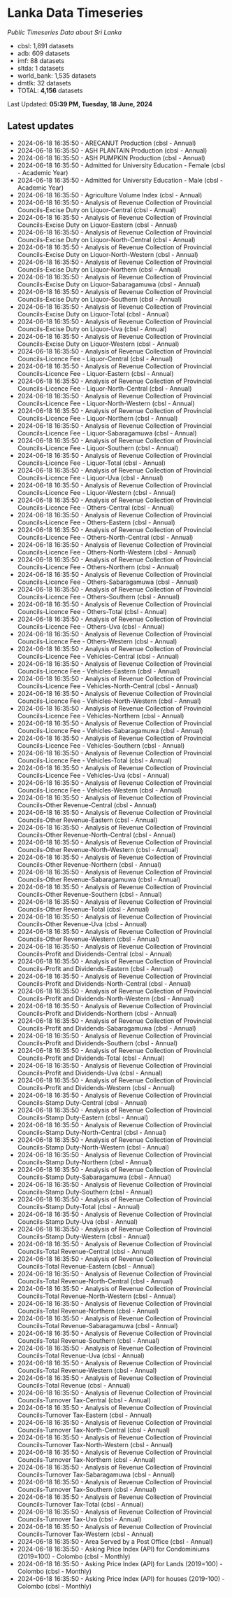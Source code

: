 # Lanka Data Timeseries
*Public Timeseries Data about Sri Lanka*

* cbsl: 1,891 datasets
* adb: 609 datasets
* imf: 88 datasets
* sltda: 1 datasets
* world_bank: 1,535 datasets
* dmtlk: 32 datasets
* TOTAL: **4,156** datasets

Last Updated: **05:39 PM, Tuesday, 18 June, 2024**

## Latest updates

* 2024-06-18 16:35:50 - ARECANUT Production (cbsl - Annual)
* 2024-06-18 16:35:50 - ASH PLANTAIN Production (cbsl - Annual)
* 2024-06-18 16:35:50 - ASH PUMPKIN Production (cbsl - Annual)
* 2024-06-18 16:35:50 - Admitted for University Education - Female (cbsl - Academic Year)
* 2024-06-18 16:35:50 - Admitted for University Education - Male (cbsl - Academic Year)
* 2024-06-18 16:35:50 - Agriculture Volume Index (cbsl - Annual)
* 2024-06-18 16:35:50 - Analysis of Revenue Collection of Provincial Councils-Excise Duty on Liquor-Central (cbsl - Annual)
* 2024-06-18 16:35:50 - Analysis of Revenue Collection of Provincial Councils-Excise Duty on Liquor-Eastern (cbsl - Annual)
* 2024-06-18 16:35:50 - Analysis of Revenue Collection of Provincial Councils-Excise Duty on Liquor-North-Central (cbsl - Annual)
* 2024-06-18 16:35:50 - Analysis of Revenue Collection of Provincial Councils-Excise Duty on Liquor-North-Western (cbsl - Annual)
* 2024-06-18 16:35:50 - Analysis of Revenue Collection of Provincial Councils-Excise Duty on Liquor-Northern (cbsl - Annual)
* 2024-06-18 16:35:50 - Analysis of Revenue Collection of Provincial Councils-Excise Duty on Liquor-Sabaragamuwa (cbsl - Annual)
* 2024-06-18 16:35:50 - Analysis of Revenue Collection of Provincial Councils-Excise Duty on Liquor-Southern (cbsl - Annual)
* 2024-06-18 16:35:50 - Analysis of Revenue Collection of Provincial Councils-Excise Duty on Liquor-Total (cbsl - Annual)
* 2024-06-18 16:35:50 - Analysis of Revenue Collection of Provincial Councils-Excise Duty on Liquor-Uva (cbsl - Annual)
* 2024-06-18 16:35:50 - Analysis of Revenue Collection of Provincial Councils-Excise Duty on Liquor-Western (cbsl - Annual)
* 2024-06-18 16:35:50 - Analysis of Revenue Collection of Provincial Councils-Licence Fee - Liquor-Central (cbsl - Annual)
* 2024-06-18 16:35:50 - Analysis of Revenue Collection of Provincial Councils-Licence Fee - Liquor-Eastern (cbsl - Annual)
* 2024-06-18 16:35:50 - Analysis of Revenue Collection of Provincial Councils-Licence Fee - Liquor-North-Central (cbsl - Annual)
* 2024-06-18 16:35:50 - Analysis of Revenue Collection of Provincial Councils-Licence Fee - Liquor-North-Western (cbsl - Annual)
* 2024-06-18 16:35:50 - Analysis of Revenue Collection of Provincial Councils-Licence Fee - Liquor-Northern (cbsl - Annual)
* 2024-06-18 16:35:50 - Analysis of Revenue Collection of Provincial Councils-Licence Fee - Liquor-Sabaragamuwa (cbsl - Annual)
* 2024-06-18 16:35:50 - Analysis of Revenue Collection of Provincial Councils-Licence Fee - Liquor-Southern (cbsl - Annual)
* 2024-06-18 16:35:50 - Analysis of Revenue Collection of Provincial Councils-Licence Fee - Liquor-Total (cbsl - Annual)
* 2024-06-18 16:35:50 - Analysis of Revenue Collection of Provincial Councils-Licence Fee - Liquor-Uva (cbsl - Annual)
* 2024-06-18 16:35:50 - Analysis of Revenue Collection of Provincial Councils-Licence Fee - Liquor-Western (cbsl - Annual)
* 2024-06-18 16:35:50 - Analysis of Revenue Collection of Provincial Councils-Licence Fee - Others-Central (cbsl - Annual)
* 2024-06-18 16:35:50 - Analysis of Revenue Collection of Provincial Councils-Licence Fee - Others-Eastern (cbsl - Annual)
* 2024-06-18 16:35:50 - Analysis of Revenue Collection of Provincial Councils-Licence Fee - Others-North-Central (cbsl - Annual)
* 2024-06-18 16:35:50 - Analysis of Revenue Collection of Provincial Councils-Licence Fee - Others-North-Western (cbsl - Annual)
* 2024-06-18 16:35:50 - Analysis of Revenue Collection of Provincial Councils-Licence Fee - Others-Northern (cbsl - Annual)
* 2024-06-18 16:35:50 - Analysis of Revenue Collection of Provincial Councils-Licence Fee - Others-Sabaragamuwa (cbsl - Annual)
* 2024-06-18 16:35:50 - Analysis of Revenue Collection of Provincial Councils-Licence Fee - Others-Southern (cbsl - Annual)
* 2024-06-18 16:35:50 - Analysis of Revenue Collection of Provincial Councils-Licence Fee - Others-Total (cbsl - Annual)
* 2024-06-18 16:35:50 - Analysis of Revenue Collection of Provincial Councils-Licence Fee - Others-Uva (cbsl - Annual)
* 2024-06-18 16:35:50 - Analysis of Revenue Collection of Provincial Councils-Licence Fee - Others-Western (cbsl - Annual)
* 2024-06-18 16:35:50 - Analysis of Revenue Collection of Provincial Councils-Licence Fee - Vehicles-Central (cbsl - Annual)
* 2024-06-18 16:35:50 - Analysis of Revenue Collection of Provincial Councils-Licence Fee - Vehicles-Eastern (cbsl - Annual)
* 2024-06-18 16:35:50 - Analysis of Revenue Collection of Provincial Councils-Licence Fee - Vehicles-North-Central (cbsl - Annual)
* 2024-06-18 16:35:50 - Analysis of Revenue Collection of Provincial Councils-Licence Fee - Vehicles-North-Western (cbsl - Annual)
* 2024-06-18 16:35:50 - Analysis of Revenue Collection of Provincial Councils-Licence Fee - Vehicles-Northern (cbsl - Annual)
* 2024-06-18 16:35:50 - Analysis of Revenue Collection of Provincial Councils-Licence Fee - Vehicles-Sabaragamuwa (cbsl - Annual)
* 2024-06-18 16:35:50 - Analysis of Revenue Collection of Provincial Councils-Licence Fee - Vehicles-Southern (cbsl - Annual)
* 2024-06-18 16:35:50 - Analysis of Revenue Collection of Provincial Councils-Licence Fee - Vehicles-Total (cbsl - Annual)
* 2024-06-18 16:35:50 - Analysis of Revenue Collection of Provincial Councils-Licence Fee - Vehicles-Uva (cbsl - Annual)
* 2024-06-18 16:35:50 - Analysis of Revenue Collection of Provincial Councils-Licence Fee - Vehicles-Western (cbsl - Annual)
* 2024-06-18 16:35:50 - Analysis of Revenue Collection of Provincial Councils-Other Revenue-Central (cbsl - Annual)
* 2024-06-18 16:35:50 - Analysis of Revenue Collection of Provincial Councils-Other Revenue-Eastern (cbsl - Annual)
* 2024-06-18 16:35:50 - Analysis of Revenue Collection of Provincial Councils-Other Revenue-North-Central (cbsl - Annual)
* 2024-06-18 16:35:50 - Analysis of Revenue Collection of Provincial Councils-Other Revenue-North-Western (cbsl - Annual)
* 2024-06-18 16:35:50 - Analysis of Revenue Collection of Provincial Councils-Other Revenue-Northern (cbsl - Annual)
* 2024-06-18 16:35:50 - Analysis of Revenue Collection of Provincial Councils-Other Revenue-Sabaragamuwa (cbsl - Annual)
* 2024-06-18 16:35:50 - Analysis of Revenue Collection of Provincial Councils-Other Revenue-Southern (cbsl - Annual)
* 2024-06-18 16:35:50 - Analysis of Revenue Collection of Provincial Councils-Other Revenue-Total (cbsl - Annual)
* 2024-06-18 16:35:50 - Analysis of Revenue Collection of Provincial Councils-Other Revenue-Uva (cbsl - Annual)
* 2024-06-18 16:35:50 - Analysis of Revenue Collection of Provincial Councils-Other Revenue-Western (cbsl - Annual)
* 2024-06-18 16:35:50 - Analysis of Revenue Collection of Provincial Councils-Profit and Dividends-Central (cbsl - Annual)
* 2024-06-18 16:35:50 - Analysis of Revenue Collection of Provincial Councils-Profit and Dividends-Eastern (cbsl - Annual)
* 2024-06-18 16:35:50 - Analysis of Revenue Collection of Provincial Councils-Profit and Dividends-North-Central (cbsl - Annual)
* 2024-06-18 16:35:50 - Analysis of Revenue Collection of Provincial Councils-Profit and Dividends-North-Western (cbsl - Annual)
* 2024-06-18 16:35:50 - Analysis of Revenue Collection of Provincial Councils-Profit and Dividends-Northern (cbsl - Annual)
* 2024-06-18 16:35:50 - Analysis of Revenue Collection of Provincial Councils-Profit and Dividends-Sabaragamuwa (cbsl - Annual)
* 2024-06-18 16:35:50 - Analysis of Revenue Collection of Provincial Councils-Profit and Dividends-Southern (cbsl - Annual)
* 2024-06-18 16:35:50 - Analysis of Revenue Collection of Provincial Councils-Profit and Dividends-Total (cbsl - Annual)
* 2024-06-18 16:35:50 - Analysis of Revenue Collection of Provincial Councils-Profit and Dividends-Uva (cbsl - Annual)
* 2024-06-18 16:35:50 - Analysis of Revenue Collection of Provincial Councils-Profit and Dividends-Western (cbsl - Annual)
* 2024-06-18 16:35:50 - Analysis of Revenue Collection of Provincial Councils-Stamp Duty-Central (cbsl - Annual)
* 2024-06-18 16:35:50 - Analysis of Revenue Collection of Provincial Councils-Stamp Duty-Eastern (cbsl - Annual)
* 2024-06-18 16:35:50 - Analysis of Revenue Collection of Provincial Councils-Stamp Duty-North-Central (cbsl - Annual)
* 2024-06-18 16:35:50 - Analysis of Revenue Collection of Provincial Councils-Stamp Duty-North-Western (cbsl - Annual)
* 2024-06-18 16:35:50 - Analysis of Revenue Collection of Provincial Councils-Stamp Duty-Northern (cbsl - Annual)
* 2024-06-18 16:35:50 - Analysis of Revenue Collection of Provincial Councils-Stamp Duty-Sabaragamuwa (cbsl - Annual)
* 2024-06-18 16:35:50 - Analysis of Revenue Collection of Provincial Councils-Stamp Duty-Southern (cbsl - Annual)
* 2024-06-18 16:35:50 - Analysis of Revenue Collection of Provincial Councils-Stamp Duty-Total (cbsl - Annual)
* 2024-06-18 16:35:50 - Analysis of Revenue Collection of Provincial Councils-Stamp Duty-Uva (cbsl - Annual)
* 2024-06-18 16:35:50 - Analysis of Revenue Collection of Provincial Councils-Stamp Duty-Western (cbsl - Annual)
* 2024-06-18 16:35:50 - Analysis of Revenue Collection of Provincial Councils-Total Revenue-Central (cbsl - Annual)
* 2024-06-18 16:35:50 - Analysis of Revenue Collection of Provincial Councils-Total Revenue-Eastern (cbsl - Annual)
* 2024-06-18 16:35:50 - Analysis of Revenue Collection of Provincial Councils-Total Revenue-North-Central (cbsl - Annual)
* 2024-06-18 16:35:50 - Analysis of Revenue Collection of Provincial Councils-Total Revenue-North-Western (cbsl - Annual)
* 2024-06-18 16:35:50 - Analysis of Revenue Collection of Provincial Councils-Total Revenue-Northern (cbsl - Annual)
* 2024-06-18 16:35:50 - Analysis of Revenue Collection of Provincial Councils-Total Revenue-Sabaragamuwa (cbsl - Annual)
* 2024-06-18 16:35:50 - Analysis of Revenue Collection of Provincial Councils-Total Revenue-Southern (cbsl - Annual)
* 2024-06-18 16:35:50 - Analysis of Revenue Collection of Provincial Councils-Total Revenue-Uva (cbsl - Annual)
* 2024-06-18 16:35:50 - Analysis of Revenue Collection of Provincial Councils-Total Revenue-Western (cbsl - Annual)
* 2024-06-18 16:35:50 - Analysis of Revenue Collection of Provincial Councils-Total Revenue (cbsl - Annual)
* 2024-06-18 16:35:50 - Analysis of Revenue Collection of Provincial Councils-Turnover Tax-Central (cbsl - Annual)
* 2024-06-18 16:35:50 - Analysis of Revenue Collection of Provincial Councils-Turnover Tax-Eastern (cbsl - Annual)
* 2024-06-18 16:35:50 - Analysis of Revenue Collection of Provincial Councils-Turnover Tax-North-Central (cbsl - Annual)
* 2024-06-18 16:35:50 - Analysis of Revenue Collection of Provincial Councils-Turnover Tax-North-Western (cbsl - Annual)
* 2024-06-18 16:35:50 - Analysis of Revenue Collection of Provincial Councils-Turnover Tax-Northern (cbsl - Annual)
* 2024-06-18 16:35:50 - Analysis of Revenue Collection of Provincial Councils-Turnover Tax-Sabaragamuwa (cbsl - Annual)
* 2024-06-18 16:35:50 - Analysis of Revenue Collection of Provincial Councils-Turnover Tax-Southern (cbsl - Annual)
* 2024-06-18 16:35:50 - Analysis of Revenue Collection of Provincial Councils-Turnover Tax-Total (cbsl - Annual)
* 2024-06-18 16:35:50 - Analysis of Revenue Collection of Provincial Councils-Turnover Tax-Uva (cbsl - Annual)
* 2024-06-18 16:35:50 - Analysis of Revenue Collection of Provincial Councils-Turnover Tax-Western (cbsl - Annual)
* 2024-06-18 16:35:50 - Area Served by a Post Office (cbsl - Annual)
* 2024-06-18 16:35:50 - Asking Price Index (API) for Condominiums (2019=100) - Colombo (cbsl - Monthly)
* 2024-06-18 16:35:50 - Asking Price Index (API) for Lands (2019=100) - Colombo (cbsl - Monthly)
* 2024-06-18 16:35:50 - Asking Price Index (API) for houses (2019-100) - Colombo (cbsl - Monthly)
